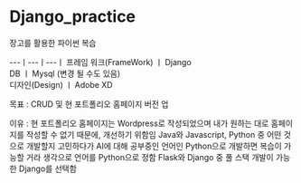 # Django_practice

장고를 활용한 파이썬 복습

---ㅣ---ㅣ---ㅣ
프레임 워크(FrameWork) ㅣ Django  
DB ㅣ Mysql (변경 될 수도 있음)  
디자인(Design) ㅣ Adobe XD  



목표 : CRUD 및 현 포트폴리오 홈페이지 버전 업

이유 : 현 포트폴리오 홈페이지는 Wordpress로 작성되었으며 내가 원하는 대로 홈페이지를 작성할 수 없기 때문에, 개선하기 위함임 
       Java와 Javascript, Python 중 어떤 것으로 개발할지 고민하다가 AI에 대해 공부중인 언어인 Python으로 개발하면 복습이 가능할 거라 생각으로 언어를 Python으로 정함
       Flask와 Django 중 풀 스택 개발이 가능한 Django를 선택함
       

